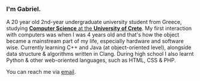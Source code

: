 ### I'm Gabriel.
A 20 year old 2nd-year undergraduate university student from Greece, studying [**Computer Science** at the **University of Crete**](https://csd.uoc.gr/CSD/index.jsp?lang=en).
My first interaction with computers was when I was 4 years old and that's how the object became a mainstream part of my life, especially hardware and software wise.
Currently learning C++ and Java (at object-oriented level), alongside data structure & algorithms written in Clang. During high school I also learnt Python & other web-oriented languages, such as HTML, CSS & PHP.

You can reach me via [email](mailto:admin@gabrilos.me).
